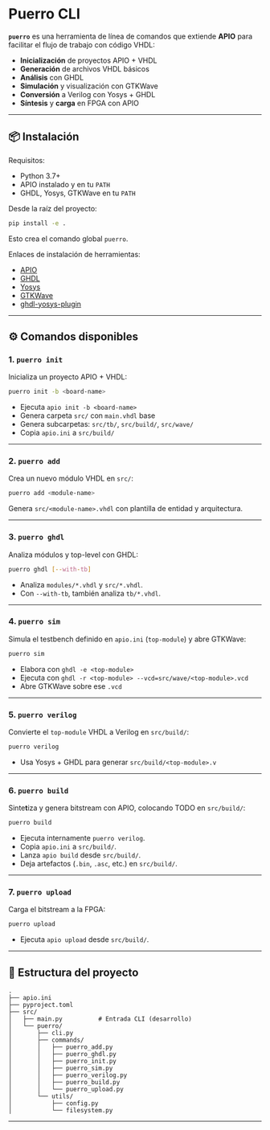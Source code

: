 # Puerro CLI

**`puerro`** es una herramienta de línea de comandos que extiende **APIO** para facilitar el flujo de trabajo con código VHDL:

- **Inicialización** de proyectos APIO + VHDL
- **Generación** de archivos VHDL básicos
- **Análisis** con GHDL
- **Simulación** y visualización con GTKWave
- **Conversión** a Verilog con Yosys + GHDL
- **Síntesis** y **carga** en FPGA con APIO

---

## 📦 Instalación

Requisitos:

- Python 3.7+
- APIO instalado y en tu `PATH`
- GHDL, Yosys, GTKWave en tu `PATH`

Desde la raíz del proyecto:

```bash
pip install -e .
```

Esto crea el comando global `puerro`.

Enlaces de instalación de herramientas:

- [APIO](https://github.com/FPGAwars/apio)
- [GHDL](https://github.com/ghdl/ghdl)
- [Yosys](https://github.com/YosysHQ/yosys)
- [GTKWave](https://github.com/gtkwave/gtkwave)
- [ghdl-yosys-plugin](https://github.com/ghdl/ghdl-yosys-plugin)

---

## ⚙️ Comandos disponibles

### 1. `puerro init`

Inicializa un proyecto APIO + VHDL:

```bash
puerro init -b <board-name>
```

- Ejecuta `apio init -b <board-name>`
- Genera carpeta `src/` con `main.vhdl` base
- Genera subcarpetas: `src/tb/`, `src/build/`, `src/wave/`
- Copia `apio.ini` a `src/build/`

---

### 2. `puerro add`

Crea un nuevo módulo VHDL en `src/`:

```bash
puerro add <module-name>
```

Genera `src/<module-name>.vhdl` con plantilla de entidad y arquitectura.

---

### 3. `puerro ghdl`

Analiza módulos y top-level con GHDL:

```bash
puerro ghdl [--with-tb]
```

- Analiza `modules/*.vhdl` y `src/*.vhdl`.
- Con `--with-tb`, también analiza `tb/*.vhdl`.

---

### 4. `puerro sim`

Simula el testbench definido en `apio.ini` (`top-module`) y abre GTKWave:

```bash
puerro sim
```

- Elabora con `ghdl -e <top-module>`
- Ejecuta con `ghdl -r <top-module> --vcd=src/wave/<top-module>.vcd`
- Abre GTKWave sobre ese `.vcd`

---

### 5. `puerro verilog`

Convierte el `top-module` VHDL a Verilog en `src/build/`:

```bash
puerro verilog
```

- Usa Yosys + GHDL para generar `src/build/<top-module>.v`

---

### 6. `puerro build`

Sinte**t**iza y genera bitstream con APIO, colocando TODO en `src/build/`:

```bash
puerro build
```

- Ejecuta internamente `puerro verilog`.
- Copia `apio.ini` a `src/build/`.
- Lanza `apio build` desde `src/build/`.
- Deja artefactos (`.bin`, `.asc`, etc.) en `src/build/`.

---

### 7. `puerro upload`

Carga el bitstream a la FPGA:

```bash
puerro upload
```

- Ejecuta `apio upload` desde `src/build/`.

---

## 📂 Estructura del proyecto

```
.
├── apio.ini
├── pyproject.toml
├── src/
│   ├── main.py          # Entrada CLI (desarrollo)
│   └── puerro/
│       ├── cli.py
│       ├── commands/
│       │   ├── puerro_add.py
│       │   ├── puerro_ghdl.py
│       │   ├── puerro_init.py
│       │   ├── puerro_sim.py
│       │   ├── puerro_verilog.py
│       │   ├── puerro_build.py
│       │   └── puerro_upload.py
│       └── utils/
│           ├── config.py
│           └── filesystem.py
```

---
